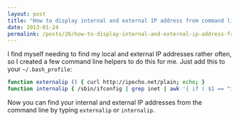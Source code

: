 ```yaml
---
layout: post
title: "How to display internal and external IP address from command line"
date: 2013-01-24
permalink: /posts/26/how-to-display-internal-and-external-ip-address-from-command-line
---
```

I find myself needing to find my local and external IP addresses rather often, so I created a few command line helpers to do this for me. Just add this to your `~/.bash_profile`:

```bash
function externalip () { curl http://ipecho.net/plain; echo; }
function internalip { /sbin/ifconfig | grep inet | awk '{ if ( $1 == "inet" ) { print $2 } else if ( $2 == "Link" ) { printf "%s:" ,$1 } }' | grep -v 127.0.0.1; }
```

Now you can find your internal and external IP addresses from the command line by typing `externalip` or `internalip`.
